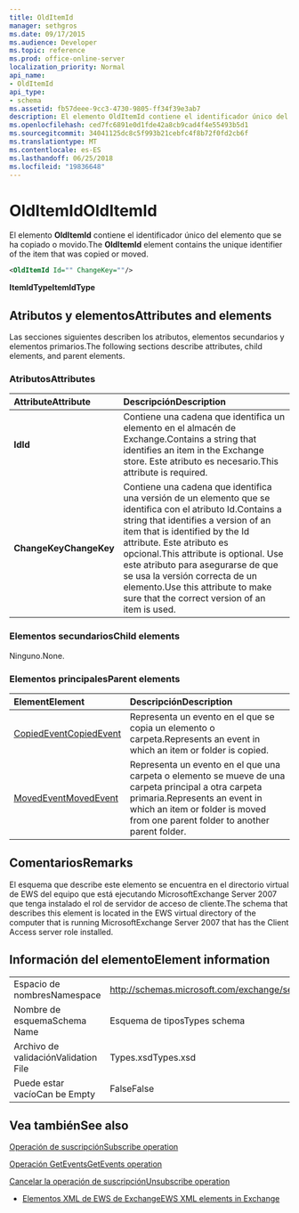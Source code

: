 ```yaml
---
title: OldItemId
manager: sethgros
ms.date: 09/17/2015
ms.audience: Developer
ms.topic: reference
ms.prod: office-online-server
localization_priority: Normal
api_name:
- OldItemId
api_type:
- schema
ms.assetid: fb57deee-9cc3-4730-9805-ff34f39e3ab7
description: El elemento OldItemId contiene el identificador único del elemento que se ha copiado o movido.
ms.openlocfilehash: ced7fc6891e0d1fde42a8cb9cad4f4e55493b5d1
ms.sourcegitcommit: 34041125dc8c5f993b21cebfc4f8b72f0fd2cb6f
ms.translationtype: MT
ms.contentlocale: es-ES
ms.lasthandoff: 06/25/2018
ms.locfileid: "19836648"
---
```

# <a name="olditemid"></a><span data-ttu-id="cc5b1-103">OldItemId</span><span class="sxs-lookup"><span data-stu-id="cc5b1-103">OldItemId</span></span>

<span data-ttu-id="cc5b1-104">El elemento **OldItemId** contiene el identificador único del elemento que se ha copiado o movido.</span><span class="sxs-lookup"><span data-stu-id="cc5b1-104">The **OldItemId** element contains the unique identifier of the item that was copied or moved.</span></span> 
  
```xml
<OldItemId Id="" ChangeKey=""/>
```

 <span data-ttu-id="cc5b1-105">**ItemIdType**</span><span class="sxs-lookup"><span data-stu-id="cc5b1-105">**ItemIdType**</span></span>
## <a name="attributes-and-elements"></a><span data-ttu-id="cc5b1-106">Atributos y elementos</span><span class="sxs-lookup"><span data-stu-id="cc5b1-106">Attributes and elements</span></span>

<span data-ttu-id="cc5b1-107">Las secciones siguientes describen los atributos, elementos secundarios y elementos primarios.</span><span class="sxs-lookup"><span data-stu-id="cc5b1-107">The following sections describe attributes, child elements, and parent elements.</span></span>
  
### <a name="attributes"></a><span data-ttu-id="cc5b1-108">Atributos</span><span class="sxs-lookup"><span data-stu-id="cc5b1-108">Attributes</span></span>

|<span data-ttu-id="cc5b1-109">**Attribute**</span><span class="sxs-lookup"><span data-stu-id="cc5b1-109">**Attribute**</span></span>|<span data-ttu-id="cc5b1-110">**Descripción**</span><span class="sxs-lookup"><span data-stu-id="cc5b1-110">**Description**</span></span>|
|:-----|:-----|
|<span data-ttu-id="cc5b1-111">**Id**</span><span class="sxs-lookup"><span data-stu-id="cc5b1-111">**Id**</span></span> <br/> |<span data-ttu-id="cc5b1-112">Contiene una cadena que identifica un elemento en el almacén de Exchange.</span><span class="sxs-lookup"><span data-stu-id="cc5b1-112">Contains a string that identifies an item in the Exchange store.</span></span> <span data-ttu-id="cc5b1-113">Este atributo es necesario.</span><span class="sxs-lookup"><span data-stu-id="cc5b1-113">This attribute is required.</span></span>  <br/> |
|<span data-ttu-id="cc5b1-114">**ChangeKey**</span><span class="sxs-lookup"><span data-stu-id="cc5b1-114">**ChangeKey**</span></span> <br/> |<span data-ttu-id="cc5b1-115">Contiene una cadena que identifica una versión de un elemento que se identifica con el atributo Id.</span><span class="sxs-lookup"><span data-stu-id="cc5b1-115">Contains a string that identifies a version of an item that is identified by the Id attribute.</span></span> <span data-ttu-id="cc5b1-116">Este atributo es opcional.</span><span class="sxs-lookup"><span data-stu-id="cc5b1-116">This attribute is optional.</span></span> <span data-ttu-id="cc5b1-117">Use este atributo para asegurarse de que se usa la versión correcta de un elemento.</span><span class="sxs-lookup"><span data-stu-id="cc5b1-117">Use this attribute to make sure that the correct version of an item is used.</span></span>  <br/> |
   
### <a name="child-elements"></a><span data-ttu-id="cc5b1-118">Elementos secundarios</span><span class="sxs-lookup"><span data-stu-id="cc5b1-118">Child elements</span></span>

<span data-ttu-id="cc5b1-119">Ninguno.</span><span class="sxs-lookup"><span data-stu-id="cc5b1-119">None.</span></span>
  
### <a name="parent-elements"></a><span data-ttu-id="cc5b1-120">Elementos principales</span><span class="sxs-lookup"><span data-stu-id="cc5b1-120">Parent elements</span></span>

|<span data-ttu-id="cc5b1-121">**Element**</span><span class="sxs-lookup"><span data-stu-id="cc5b1-121">**Element**</span></span>|<span data-ttu-id="cc5b1-122">**Descripción**</span><span class="sxs-lookup"><span data-stu-id="cc5b1-122">**Description**</span></span>|
|:-----|:-----|
|[<span data-ttu-id="cc5b1-123">CopiedEvent</span><span class="sxs-lookup"><span data-stu-id="cc5b1-123">CopiedEvent</span></span>](copiedevent.md) <br/> |<span data-ttu-id="cc5b1-124">Representa un evento en el que se copia un elemento o carpeta.</span><span class="sxs-lookup"><span data-stu-id="cc5b1-124">Represents an event in which an item or folder is copied.</span></span>  <br/> |
|[<span data-ttu-id="cc5b1-125">MovedEvent</span><span class="sxs-lookup"><span data-stu-id="cc5b1-125">MovedEvent</span></span>](movedevent.md) <br/> |<span data-ttu-id="cc5b1-126">Representa un evento en el que una carpeta o elemento se mueve de una carpeta principal a otra carpeta primaria.</span><span class="sxs-lookup"><span data-stu-id="cc5b1-126">Represents an event in which an item or folder is moved from one parent folder to another parent folder.</span></span>  <br/> |
   
## <a name="remarks"></a><span data-ttu-id="cc5b1-127">Comentarios</span><span class="sxs-lookup"><span data-stu-id="cc5b1-127">Remarks</span></span>

<span data-ttu-id="cc5b1-128">El esquema que describe este elemento se encuentra en el directorio virtual de EWS del equipo que está ejecutando MicrosoftExchange Server 2007 que tenga instalado el rol de servidor de acceso de cliente.</span><span class="sxs-lookup"><span data-stu-id="cc5b1-128">The schema that describes this element is located in the EWS virtual directory of the computer that is running MicrosoftExchange Server 2007 that has the Client Access server role installed.</span></span>
  
## <a name="element-information"></a><span data-ttu-id="cc5b1-129">Información del elemento</span><span class="sxs-lookup"><span data-stu-id="cc5b1-129">Element information</span></span>

|||
|:-----|:-----|
|<span data-ttu-id="cc5b1-130">Espacio de nombres</span><span class="sxs-lookup"><span data-stu-id="cc5b1-130">Namespace</span></span>  <br/> |http://schemas.microsoft.com/exchange/services/2006/types  <br/> |
|<span data-ttu-id="cc5b1-131">Nombre de esquema</span><span class="sxs-lookup"><span data-stu-id="cc5b1-131">Schema Name</span></span>  <br/> |<span data-ttu-id="cc5b1-132">Esquema de tipos</span><span class="sxs-lookup"><span data-stu-id="cc5b1-132">Types schema</span></span>  <br/> |
|<span data-ttu-id="cc5b1-133">Archivo de validación</span><span class="sxs-lookup"><span data-stu-id="cc5b1-133">Validation File</span></span>  <br/> |<span data-ttu-id="cc5b1-134">Types.xsd</span><span class="sxs-lookup"><span data-stu-id="cc5b1-134">Types.xsd</span></span>  <br/> |
|<span data-ttu-id="cc5b1-135">Puede estar vacío</span><span class="sxs-lookup"><span data-stu-id="cc5b1-135">Can be Empty</span></span>  <br/> |<span data-ttu-id="cc5b1-136">False</span><span class="sxs-lookup"><span data-stu-id="cc5b1-136">False</span></span>  <br/> |
   
## <a name="see-also"></a><span data-ttu-id="cc5b1-137">Vea también</span><span class="sxs-lookup"><span data-stu-id="cc5b1-137">See also</span></span>



[<span data-ttu-id="cc5b1-138">Operación de suscripción</span><span class="sxs-lookup"><span data-stu-id="cc5b1-138">Subscribe operation</span></span>](subscribe-operation.md)
  
[<span data-ttu-id="cc5b1-139">Operación GetEvents</span><span class="sxs-lookup"><span data-stu-id="cc5b1-139">GetEvents operation</span></span>](getevents-operation.md)
  
[<span data-ttu-id="cc5b1-140">Cancelar la operación de suscripción</span><span class="sxs-lookup"><span data-stu-id="cc5b1-140">Unsubscribe operation</span></span>](unsubscribe-operation.md)


- [<span data-ttu-id="cc5b1-141">Elementos XML de EWS de Exchange</span><span class="sxs-lookup"><span data-stu-id="cc5b1-141">EWS XML elements in Exchange</span></span>](ews-xml-elements-in-exchange.md)

